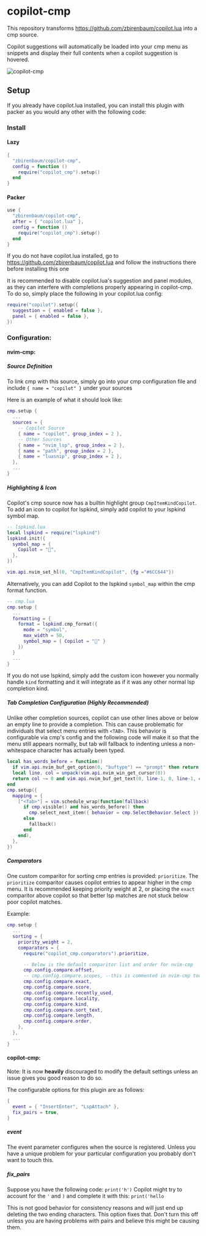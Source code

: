 # copilot-cmp

This repository transforms https://github.com/zbirenbaum/copilot.lua into a cmp source.

Copilot suggestions will automatically be loaded into your cmp menu as snippets and display their full contents when a copilot suggestion is hovered.

![copilot-cmp](https://user-images.githubusercontent.com/32016110/173933674-9ad85a5a-5ad7-41cd-9fcc-f5a698cc88ae.png)


## Setup

If you already have copilot.lua installed, you can install this plugin with packer as you would any other with the following code:

### Install

#### Lazy
```lua
{
  "zbirenbaum/copilot-cmp",
  config = function ()
    require("copilot_cmp").setup()
  end
}

```

#### Packer
```lua
use {
  "zbirenbaum/copilot-cmp",
  after = { "copilot.lua" },
  config = function ()
    require("copilot_cmp").setup()
  end
}
```

If you do not have copilot.lua installed, go to https://github.com/zbirenbaum/copilot.lua and follow the instructions there before installing this one

It is recommended to disable copilot.lua's suggestion and panel modules, as they can interfere with completions properly appearing in copilot-cmp. To do so, simply place the following in your copilot.lua config:
```lua
require("copilot").setup({
  suggestion = { enabled = false },
  panel = { enabled = false },
})
```

### Configuration:

#### nvim-cmp:

##### Source Definition

To link cmp with this source, simply go into your cmp configuration file and include `{ name = "copilot" }` under your sources

Here is an example of what it should look like:

```lua
cmp.setup {
  ...
  sources = {
    -- Copilot Source
    { name = "copilot", group_index = 2 },
    -- Other Sources
    { name = "nvim_lsp", group_index = 2 },
    { name = "path", group_index = 2 },
    { name = "luasnip", group_index = 2 },
  },
  ...
}
```

##### Highlighting & Icon

Copilot's cmp source now has a builtin highlight group `CmpItemKindCopilot`. To add an icon to copilot for lspkind, simply add copilot to your lspkind symbol map.

```lua
-- lspkind.lua
local lspkind = require("lspkind")
lspkind.init({
  symbol_map = {
    Copilot = "",
  },
})

vim.api.nvim_set_hl(0, "CmpItemKindCopilot", {fg ="#6CC644"})
```

Alternatively, you can add Copilot to the lspkind `symbol_map` within the cmp format function.

```lua
-- cmp.lua
cmp.setup {
  ...
  formatting = {
    format = lspkind.cmp_format({
      mode = "symbol",
      max_width = 50,
      symbol_map = { Copilot = "" }
    })
  }
  ...
}
```

If you do not use lspkind, simply add the custom icon however you normally handle `kind` formatting and it will integrate as if it was any other normal lsp completion kind.

##### Tab Completion Configuration (Highly Recommended)
Unlike other completion sources, copilot can use other lines above or below an empty line to provide a completion. This can cause problematic for individuals that select menu entries with `<TAB>`. This behavior is configurable via cmp's config and the following code will make it so that the menu still appears normally, but tab will fallback to indenting unless a non-whitespace character has actually been typed.

```lua
local has_words_before = function()
  if vim.api.nvim_buf_get_option(0, "buftype") == "prompt" then return false end
  local line, col = unpack(vim.api.nvim_win_get_cursor(0))
  return col ~= 0 and vim.api.nvim_buf_get_text(0, line-1, 0, line-1, col, {})[1]:match("^%s*$") == nil
end
cmp.setup({
  mapping = {
    ["<Tab>"] = vim.schedule_wrap(function(fallback)
      if cmp.visible() and has_words_before() then
        cmp.select_next_item({ behavior = cmp.SelectBehavior.Select })
      else
        fallback()
      end
    end),
  },
})
```

##### Comparators

One custom comparitor for sorting cmp entries is provided: `prioritize`. The `prioritize` comparitor causes copilot entries to appear higher in the cmp menu. It is recommended keeping priority weight at 2, or placing the `exact` comparitor above copilot so that better lsp matches are not stuck below poor copilot matches.

Example:

```lua
cmp.setup {
  ...
  sorting = {
    priority_weight = 2,
    comparators = {
      require("copilot_cmp.comparators").prioritize,

      -- Below is the default comparitor list and order for nvim-cmp
      cmp.config.compare.offset,
      -- cmp.config.compare.scopes, --this is commented in nvim-cmp too
      cmp.config.compare.exact,
      cmp.config.compare.score,
      cmp.config.compare.recently_used,
      cmp.config.compare.locality,
      cmp.config.compare.kind,
      cmp.config.compare.sort_text,
      cmp.config.compare.length,
      cmp.config.compare.order,
    },
  },
  ...
}
```

#### copilot-cmp:
Note: It is now **heavily** discouraged to modify the default settings unless an issue gives you good reason to do so.

The configurable options for this plugin are as follows:
```lua
{
  event = { "InsertEnter", "LspAttach" },
  fix_pairs = true,
}
```
##### event
The event parameter configures when the source is registered. Unless you have a unique problem for your particular configuration you probably don't want to touch this.

##### fix_pairs
Suppose you have the following code:
`print('h')`
Copilot might try to account for the `'` and `)` and complete it with this:
`print('hello`

This is not good behavior for consistency reasons and will just end up deleting the two ending characters. This option fixes that. Don't turn this off unless you are having problems with pairs and believe this might be causing them.

<!-- vim: set ft=markdown: -->